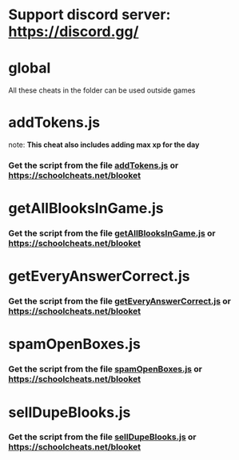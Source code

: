 # Support discord server: https://discord.gg/

# global

All these cheats in the folder can be used outside games

# addTokens.js

note: **This cheat also includes adding max xp for the day**

### Get the script from the file [addTokens.js](https://raw.githubusercontent.com/glixxzzy/blooket-hack/main/global/addTokens.js) or https://schoolcheats.net/blooket

# getAllBlooksInGame.js

### Get the script from the file [getAllBlooksInGame.js](https://raw.githubusercontent.com/glixxzzy/blooket-hack/main/global/getAllBlooksInGame.js) or https://schoolcheats.net/blooket

# getEveryAnswerCorrect.js

### Get the script from the file [getEveryAnswerCorrect.js](https://raw.githubusercontent.com/glixxzzy/blooket-hack/main/global/getEveryAnswerCorrect.js) or https://schoolcheats.net/blooket

# spamOpenBoxes.js

### Get the script from the file [spamOpenBoxes.js](https://raw.githubusercontent.com/glixxzzy/blooket-hack/main/global/spamOpenBoxes.js) or https://schoolcheats.net/blooket

# sellDupeBlooks.js

### Get the script from the file [sellDupeBlooks.js](https://raw.githubusercontent.com/glixxzzy/blooket-hack/main/global/sellDupeBlooks.js) or https://schoolcheats.net/blooket
